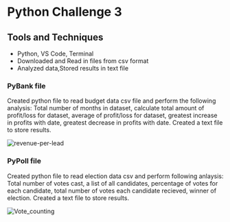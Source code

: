 # Python Challenge 3

## Tools and Techniques
- Python, VS Code, Terminal 
- Downloaded and Read in files from csv format 
- Analyzed data,Stored results in text file

### PyBank file
Created python file to read budget data csv file and perform the following analysis:
Total number of months in dataset, calculate total amount of profit/loss for dataset,
average of profit/loss for dataset, greatest increase in profits with date, greatest decrease
in profits with date. Created a text file to store results.

![revenue-per-lead](https://github.com/user-attachments/assets/45eb386b-9bcd-4417-b5e4-c475a3d299e5)


### PyPoll file 
Created python file to read election data csv and perform following anlaysis:
Total number of votes cast, a list of all candidates, percentage of votes for each candidate,
total number of votes each candidate recieved, winner of election. Created a text file to store results.

![Vote_counting](https://github.com/user-attachments/assets/4a419b4e-8cce-418a-b8d7-f50455d0e6f1)
